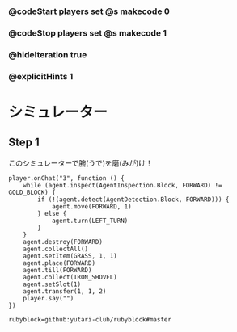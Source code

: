 ### @codeStart players set @s makecode 0
### @codeStop players set @s makecode 1

### @hideIteration true 
### @explicitHints 1


# シミュレーター
<!-- # Holodeck  -->

## Step 1

このシミュレーターで腕(うで)を磨(みが)け！
<!-- Use this holodeck to sharpen your skills!  -->

```ghost
player.onChat("3", function () {
    while (agent.inspect(AgentInspection.Block, FORWARD) != GOLD_BLOCK) {
        if (!(agent.detect(AgentDetection.Block, FORWARD))) {
            agent.move(FORWARD, 1)
        } else {
            agent.turn(LEFT_TURN)
        }
    }
    agent.destroy(FORWARD)
    agent.collectAll()
    agent.setItem(GRASS, 1, 1)
    agent.place(FORWARD)
    agent.till(FORWARD)
    agent.collect(IRON_SHOVEL)
    agent.setSlot(1)
    agent.transfer(1, 1, 2)
    player.say("")
})
```
```package
rubyblock=github:yutari-club/rubyblock#master
```